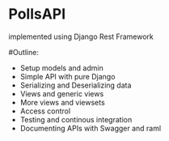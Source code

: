 # PollsAPI

implemented using Django Rest Framework

#Outline:

- Setup models and admin
- Simple API with pure Django
- Serializing and Deserializing data
- Views and generic views
- More views and viewsets
- Access control
- Testing and continous integration
- Documenting APIs with Swagger and raml
